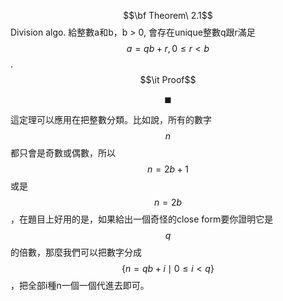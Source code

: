 $$\bf Theorem\ 2.1$$ 
Division algo.
給整數a和b，b > 0, 會存在unique整數q跟r滿足
$$a = qb + r, 0\leq r < b$$.
$$\it Proof$$

$$\blacksquare$$

這定理可以應用在把整數分類。比如說，所有的數字$$n$$都只會是奇數或偶數，所以$$n = 2b + 1$$或是$$n = 2b$$，在題目上好用的是，如果給出一個奇怪的close form要你證明它是$$q$$的倍數，那麼我們可以把數字分成$$\{n = qb + i\mid 0 \leq i  < q\}$$，把全部i種n一個一個代進去即可。